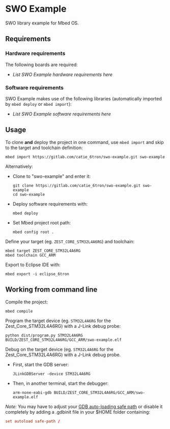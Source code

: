 # SWO Example
SWO library example for Mbed OS.

## Requirements
### Hardware requirements
The following boards are required:
- *List SWO Example hardware requirements here*

### Software requirements
SWO Example makes use of the following libraries (automatically imported
by `mbed deploy` or `mbed import`):
- *List SWO Example software requirements here*

## Usage
To clone **and** deploy the project in one command, use `mbed import` and skip to the
target and toolchain definition:
```shell
mbed import https://gitlab.com/catie_6tron/swo-example.git swo-example
```

Alternatively:

- Clone to "swo-example" and enter it:
  ```shell
  git clone https://gitlab.com/catie_6tron/swo-example.git swo-example
  cd swo-example
  ```

- Deploy software requirements with:
  ```shell
  mbed deploy
  ```

- Set Mbed project root path:
  ```shell
  mbed config root .
  ```

Define your target (eg. `ZEST_CORE_STM32L4A6RG`) and toolchain:
```shell
mbed target ZEST_CORE_STM32L4A6RG
mbed toolchain GCC_ARM
```

Export to Eclipse IDE with:
```shell
mbed export -i eclipse_6tron
```

## Working from command line
Compile the project:
```shell
mbed compile
```

Program the target device (eg. `STM32L4A6RG` for the Zest_Core_STM32L4A6RG) with a J-Link
debug probe:
```shell
python dist/program.py STM32L4A6RG BUILD/ZEST_CORE_STM32L4A6RG/GCC_ARM/swo-example.elf
```

Debug on the target device (eg. `STM32L4A6RG` for the Zest_Core_STM32L4A6RG) with a
J-Link debug probe.

- First, start the GDB server:
  ```shell
  JLinkGDBServer -device STM32L4A6RG
  ```

- Then, in another terminal, start the debugger:
  ```shell
  arm-none-eabi-gdb BUILD/ZEST_CORE_STM32L4A6RG/GCC_ARM/swo-example.elf
  ```

*Note:* You may have to adjust your [GDB auto-loading safe path](https://sourceware.org/gdb/onlinedocs/gdb/Auto_002dloading-safe-path.html#Auto_002dloading-safe-path)
or disable it completely by adding a .gdbinit file in your $HOME folder containing:
```conf
set autoload safe-path /
```
